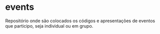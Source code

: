 # events
Repositório onde são colocados os códigos e apresentações de eventos que participo, seja individual ou em grupo.
